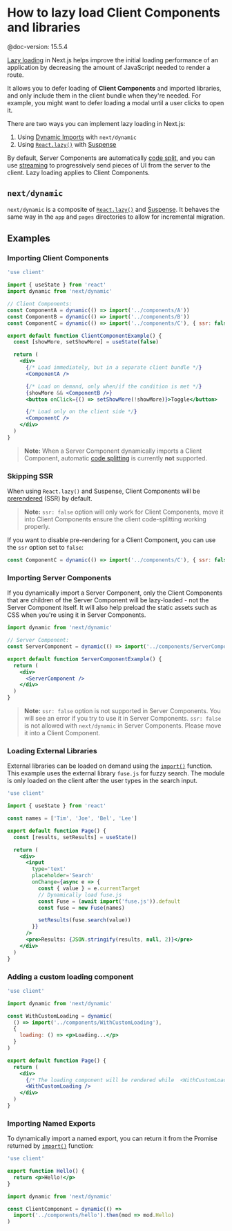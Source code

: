 # How to lazy load Client Components and libraries

@doc-version: 15.5.4

[Lazy loading](https://developer.mozilla.org/docs/Web/Performance/Lazy_loading)
in Next.js helps improve the initial loading performance of an application by
decreasing the amount of JavaScript needed to render a route.

It allows you to defer loading of **Client Components** and imported libraries,
and only include them in the client bundle when they're needed. For example, you
might want to defer loading a modal until a user clicks to open it.

There are two ways you can implement lazy loading in Next.js:

1. Using [Dynamic Imports](#nextdynamic) with `next/dynamic`
2. Using [`React.lazy()`](https://react.dev/reference/react/lazy) with
   [Suspense](https://react.dev/reference/react/Suspense)

By default, Server Components are automatically
[code split](https://developer.mozilla.org/docs/Glossary/Code_splitting), and
you can use [streaming](/docs/app/api-reference/file-conventions/loading.md) to
progressively send pieces of UI from the server to the client. Lazy loading
applies to Client Components.

## `next/dynamic`

`next/dynamic` is a composite of
[`React.lazy()`](https://react.dev/reference/react/lazy) and
[Suspense](https://react.dev/reference/react/Suspense). It behaves the same way
in the `app` and `pages` directories to allow for incremental migration.

## Examples

### Importing Client Components

```jsx filename="app/page.js"
'use client'

import { useState } from 'react'
import dynamic from 'next/dynamic'

// Client Components:
const ComponentA = dynamic(() => import('../components/A'))
const ComponentB = dynamic(() => import('../components/B'))
const ComponentC = dynamic(() => import('../components/C'), { ssr: false })

export default function ClientComponentExample() {
  const [showMore, setShowMore] = useState(false)

  return (
    <div>
      {/* Load immediately, but in a separate client bundle */}
      <ComponentA />

      {/* Load on demand, only when/if the condition is met */}
      {showMore && <ComponentB />}
      <button onClick={() => setShowMore(!showMore)}>Toggle</button>

      {/* Load only on the client side */}
      <ComponentC />
    </div>
  )
}
```

> **Note:** When a Server Component dynamically imports a Client Component,
> automatic
> [code splitting](https://developer.mozilla.org/docs/Glossary/Code_splitting)
> is currently **not** supported.

### Skipping SSR

When using `React.lazy()` and Suspense, Client Components will be
[prerendered](https://github.com/reactwg/server-components/discussions/4) (SSR)
by default.

> **Note:** `ssr: false` option will only work for Client Components, move it
> into Client Components ensure the client code-splitting working properly.

If you want to disable pre-rendering for a Client Component, you can use the
`ssr` option set to `false`:

```jsx
const ComponentC = dynamic(() => import('../components/C'), { ssr: false })
```

### Importing Server Components

If you dynamically import a Server Component, only the Client Components that
are children of the Server Component will be lazy-loaded - not the Server
Component itself. It will also help preload the static assets such as CSS when
you're using it in Server Components.

```jsx filename="app/page.js"
import dynamic from 'next/dynamic'

// Server Component:
const ServerComponent = dynamic(() => import('../components/ServerComponent'))

export default function ServerComponentExample() {
  return (
    <div>
      <ServerComponent />
    </div>
  )
}
```

> **Note:** `ssr: false` option is not supported in Server Components. You will
> see an error if you try to use it in Server Components. `ssr: false` is not
> allowed with `next/dynamic` in Server Components. Please move it into a Client
> Component.

### Loading External Libraries

External libraries can be loaded on demand using the
[`import()`](https://developer.mozilla.org/docs/Web/JavaScript/Reference/Operators/import)
function. This example uses the external library `fuse.js` for fuzzy search. The
module is only loaded on the client after the user types in the search input.

```jsx filename="app/page.js"
'use client'

import { useState } from 'react'

const names = ['Tim', 'Joe', 'Bel', 'Lee']

export default function Page() {
  const [results, setResults] = useState()

  return (
    <div>
      <input
        type='text'
        placeholder='Search'
        onChange={async e => {
          const { value } = e.currentTarget
          // Dynamically load fuse.js
          const Fuse = (await import('fuse.js')).default
          const fuse = new Fuse(names)

          setResults(fuse.search(value))
        }}
      />
      <pre>Results: {JSON.stringify(results, null, 2)}</pre>
    </div>
  )
}
```

### Adding a custom loading component

```jsx filename="app/page.js"
'use client'

import dynamic from 'next/dynamic'

const WithCustomLoading = dynamic(
  () => import('../components/WithCustomLoading'),
  {
    loading: () => <p>Loading...</p>
  }
)

export default function Page() {
  return (
    <div>
      {/* The loading component will be rendered while  <WithCustomLoading/> is loading */}
      <WithCustomLoading />
    </div>
  )
}
```

### Importing Named Exports

To dynamically import a named export, you can return it from the Promise
returned by
[`import()`](https://developer.mozilla.org/docs/Web/JavaScript/Reference/Operators/import)
function:

```jsx filename="components/hello.js"
'use client'

export function Hello() {
  return <p>Hello!</p>
}
```

```jsx filename="app/page.js"
import dynamic from 'next/dynamic'

const ClientComponent = dynamic(() =>
  import('../components/hello').then(mod => mod.Hello)
)
```

